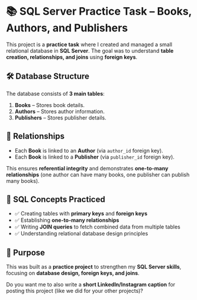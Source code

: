 # 📚 SQL Server Practice Task – Books, Authors, and Publishers

This project is a **practice task** where I created and managed a small relational database in **SQL Server**. The goal was to understand **table creation, relationships, and joins** using **foreign keys**.

## 🛠️ Database Structure

The database consists of **3 main tables**:

1. **Books** – Stores book details.
2. **Authors** – Stores author information.
3. **Publishers** – Stores publisher details.

## 🔗 Relationships

* Each **Book** is linked to an **Author** (via `author_id` foreign key).
* Each **Book** is linked to a **Publisher** (via `publisher_id` foreign key).

This ensures **referential integrity** and demonstrates **one-to-many relationships** (one author can have many books, one publisher can publish many books).

## 📝 SQL Concepts Practiced

* ✅ Creating tables with **primary keys** and **foreign keys**
* ✅ Establishing **one-to-many relationships**
* ✅ Writing **JOIN queries** to fetch combined data from multiple tables
* ✅ Understanding relational database design principles

## 🚀 Purpose

This was built as a **practice project** to strengthen my **SQL Server skills**, focusing on **database design, foreign keys, and joins**.

Do you want me to also write a **short LinkedIn/Instagram caption** for posting this project (like we did for your other projects)?
